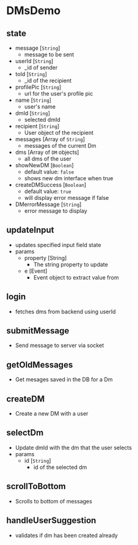 # DMsDemo

## state
- message [`String`]
    - message to be sent
- userId [`String`]
    - _id of sender
- toId  [`String`]
    - _id of the recipient
- profilePic [`String`]
    - url for the user's profile pic
- name [`String`]
    - user's name
- dmId [`String`]
    - selected dmId
- recipient [`String`]
    - User object of the recipient
- messages [Array of `String`]
    - messages of the current Dm
- dms [Array of `DM` objects]
    - all dms of the user
- showNewDM [`Boolean`]
    - default value: `false`
    - shows new dm interface when true
- createDMSuccess [`Boolean`]
    - default value: `true`
    - will display error message if false
- DMerrorMessage [`String`]
    - error message to display


## updateInput
- updates specified input field state
- params
    - property [String]
        - The string property to update
    - e [Event]
        - Event object to extract value from

## login
- fetches dms from backend using userId


## submitMessage
- Send message to server via socket


## getOldMessages
- Get mesages saved in the DB for a Dm

## createDM
- Create a new DM with a user

## selectDm
- Update dmId with the dm that the user selects
- params
    - id [`String`]
        - id of the selected dm

## scrollToBottom
- Scrolls to bottom of messages

## handleUserSuggestion
- validates if dm has been created already